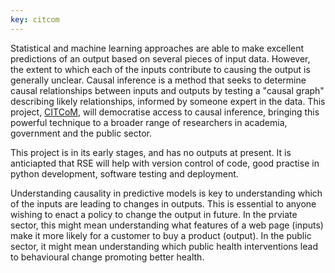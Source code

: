 ```yaml
---
key: citcom
---
```


Statistical and machine learning approaches are able to make excellent predictions of an output based on several pieces of input data. However, the extent to which each of the inputs contribute to causing the output is generally unclear. Causal inference is a method that seeks to determine causal relationships between inputs and outputs by testing a "causal graph" describing likely relationships, informed by someone expert in the data. This project, [CITCoM](https://gow.epsrc.ukri.org/NGBOViewGrant.aspx?GrantRef=EP/T030526/1), will democratise access to causal inference, bringing this powerful technique to a broader range of researchers in academia, government and the public sector.

This project is in its early stages, and has no outputs at present. It is anticiapted that RSE will help with version control of code, good practise in python development, software testing and deployment.

Understanding causality in predictive models is key to understanding which of the inputs are leading to changes in outputs. This is essential to anyone wishing to enact a policy to change the output in future. In the prviate sector, this might mean understanding what features of a web page (inputs) make it more likely for a customer to buy a product (output). In the public sector, it might mean understanding which public health interventions lead to behavioural change promoting better health.
